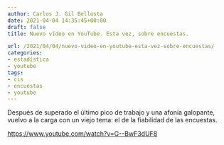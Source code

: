 ```yaml
---
author: Carlos J. Gil Bellosta
date: 2021-04-04 14:35:45+00:00
draft: false
title: Nuevo vídeo en YouTube. Esta vez, sobre encuestas.

url: /2021/04/04/nuevo-video-en-youtube-esta-vez-sobre-encuestas/
categories:
- estadística
- youtube
tags:
- cis
- encuestas
- youtube
---
```





Después de superado el último pico de trabajo y una afonía galopante, vuelvo a la carga con un viejo tema: el de la fiabilidad de las encuestas.








https://www.youtube.com/watch?v=G--BwF3dUF8




